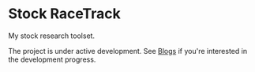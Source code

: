 # Stock RaceTrack

My stock research toolset.

The project is under active development. See [Blogs](/stock-racetrack//blog) if you're interested in the development progress.
